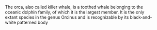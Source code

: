 The orca, also called killer whale, is a toothed whale belonging to the oceanic dolphin family, of which it is the largest member. It is the only extant species in the genus Orcinus and is recognizable by its black-and-white patterned body